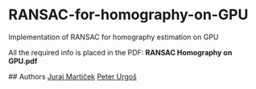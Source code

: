 # RANSAC-for-homography-on-GPU
Implementation of RANSAC for homography estimation on GPU

All the required info is placed in the PDF: **RANSAC Homography on GPU.pdf**

## Authors
[Juraj Martiček](mailto:xmarti97@vutbr.cz)
[Peter Urgoš](mailto:xurgos00@vutbr.cz)
